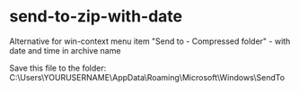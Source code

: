 # send-to-zip-with-date
Alternative for win-context menu item "Send to - Compressed folder" - with date and time in archive name

Save this file to the folder: C:\Users\YOURUSERNAME\AppData\Roaming\Microsoft\Windows\SendTo
